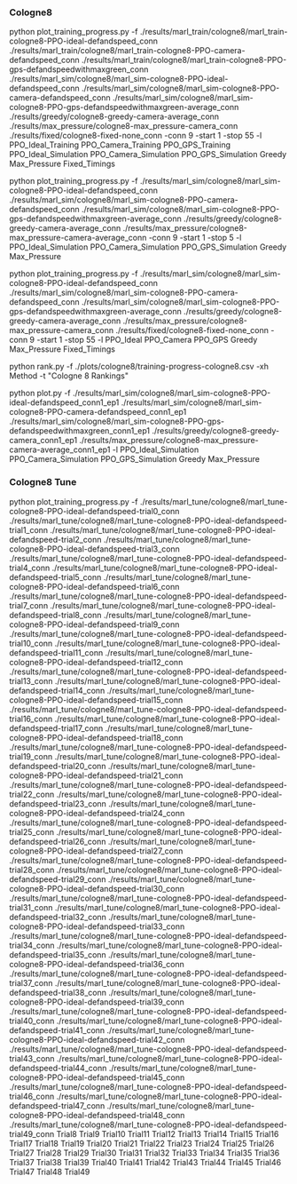 ### Cologne8 
python plot_training_progress.py -f ./results/marl_train/cologne8/marl_train-cologne8-PPO-ideal-defandspeed_conn ./results/marl_train/cologne8/marl_train-cologne8-PPO-camera-defandspeed_conn ./results/marl_train/cologne8/marl_train-cologne8-PPO-gps-defandspeedwithmaxgreen_conn ./results/marl_sim/cologne8/marl_sim-cologne8-PPO-ideal-defandspeed_conn ./results/marl_sim/cologne8/marl_sim-cologne8-PPO-camera-defandspeed_conn ./results/marl_sim/cologne8/marl_sim-cologne8-PPO-gps-defandspeedwithmaxgreen-average_conn ./results/greedy/cologne8-greedy-camera-average_conn  ./results/max_pressure/cologne8-max_pressure-camera_conn  ./results/fixed/cologne8-fixed-none_conn -conn 9 -start 1 -stop 55 -l PPO_Ideal_Training PPO_Camera_Training PPO_GPS_Training PPO_Ideal_Simulation PPO_Camera_Simulation PPO_GPS_Simulation Greedy Max_Pressure Fixed_Timings 

python plot_training_progress.py -f  ./results/marl_sim/cologne8/marl_sim-cologne8-PPO-ideal-defandspeed_conn ./results/marl_sim/cologne8/marl_sim-cologne8-PPO-camera-defandspeed_conn ./results/marl_sim/cologne8/marl_sim-cologne8-PPO-gps-defandspeedwithmaxgreen-average_conn ./results/greedy/cologne8-greedy-camera-average_conn  ./results/max_pressure/cologne8-max_pressure-camera-average_conn -conn 9 -start 1 -stop 5 -l PPO_Ideal_Simulation PPO_Camera_Simulation PPO_GPS_Simulation Greedy Max_Pressure

python plot_training_progress.py -f ./results/marl_sim/cologne8/marl_sim-cologne8-PPO-ideal-defandspeed_conn ./results/marl_sim/cologne8/marl_sim-cologne8-PPO-camera-defandspeed_conn ./results/marl_sim/cologne8/marl_sim-cologne8-PPO-gps-defandspeedwithmaxgreen-average_conn ./results/greedy/cologne8-greedy-camera-average_conn  ./results/max_pressure/cologne8-max_pressure-camera_conn  ./results/fixed/cologne8-fixed-none_conn -conn 9 -start 1 -stop 55 -l PPO_Ideal PPO_Camera PPO_GPS Greedy Max_Pressure Fixed_Timings 

python rank.py -f ./plots/cologne8/training-progress-cologne8.csv -xh Method -t "Cologne 8 Rankings"

python plot.py -f  ./results/marl_sim/cologne8/marl_sim-cologne8-PPO-ideal-defandspeed_conn1_ep1 ./results/marl_sim/cologne8/marl_sim-cologne8-PPO-camera-defandspeed_conn1_ep1 ./results/marl_sim/cologne8/marl_sim-cologne8-PPO-gps-defandspeedwithmaxgreen_conn1_ep1 ./results/greedy/cologne8-greedy-camera_conn1_ep1  ./results/max_pressure/cologne8-max_pressure-camera-average_conn1_ep1 -l PPO_Ideal_Simulation PPO_Camera_Simulation PPO_GPS_Simulation Greedy Max_Pressure


### Cologne8 Tune
python plot_training_progress.py -f ./results/marl_tune/cologne8/marl_tune-cologne8-PPO-ideal-defandspeed-trial0_conn ./results/marl_tune/cologne8/marl_tune-cologne8-PPO-ideal-defandspeed-trial1_conn ./results/marl_tune/cologne8/marl_tune-cologne8-PPO-ideal-defandspeed-trial2_conn ./results/marl_tune/cologne8/marl_tune-cologne8-PPO-ideal-defandspeed-trial3_conn ./results/marl_tune/cologne8/marl_tune-cologne8-PPO-ideal-defandspeed-trial4_conn ./results/marl_tune/cologne8/marl_tune-cologne8-PPO-ideal-defandspeed-trial5_conn ./results/marl_tune/cologne8/marl_tune-cologne8-PPO-ideal-defandspeed-trial6_conn ./results/marl_tune/cologne8/marl_tune-cologne8-PPO-ideal-defandspeed-trial7_conn ./results/marl_tune/cologne8/marl_tune-cologne8-PPO-ideal-defandspeed-trial8_conn ./results/marl_tune/cologne8/marl_tune-cologne8-PPO-ideal-defandspeed-trial9_conn ./results/marl_tune/cologne8/marl_tune-cologne8-PPO-ideal-defandspeed-trial10_conn ./results/marl_tune/cologne8/marl_tune-cologne8-PPO-ideal-defandspeed-trial11_conn ./results/marl_tune/cologne8/marl_tune-cologne8-PPO-ideal-defandspeed-trial12_conn ./results/marl_tune/cologne8/marl_tune-cologne8-PPO-ideal-defandspeed-trial13_conn ./results/marl_tune/cologne8/marl_tune-cologne8-PPO-ideal-defandspeed-trial14_conn ./results/marl_tune/cologne8/marl_tune-cologne8-PPO-ideal-defandspeed-trial15_conn ./results/marl_tune/cologne8/marl_tune-cologne8-PPO-ideal-defandspeed-trial16_conn ./results/marl_tune/cologne8/marl_tune-cologne8-PPO-ideal-defandspeed-trial17_conn ./results/marl_tune/cologne8/marl_tune-cologne8-PPO-ideal-defandspeed-trial18_conn ./results/marl_tune/cologne8/marl_tune-cologne8-PPO-ideal-defandspeed-trial19_conn ./results/marl_tune/cologne8/marl_tune-cologne8-PPO-ideal-defandspeed-trial20_conn ./results/marl_tune/cologne8/marl_tune-cologne8-PPO-ideal-defandspeed-trial21_conn ./results/marl_tune/cologne8/marl_tune-cologne8-PPO-ideal-defandspeed-trial22_conn ./results/marl_tune/cologne8/marl_tune-cologne8-PPO-ideal-defandspeed-trial23_conn ./results/marl_tune/cologne8/marl_tune-cologne8-PPO-ideal-defandspeed-trial24_conn ./results/marl_tune/cologne8/marl_tune-cologne8-PPO-ideal-defandspeed-trial25_conn ./results/marl_tune/cologne8/marl_tune-cologne8-PPO-ideal-defandspeed-trial26_conn ./results/marl_tune/cologne8/marl_tune-cologne8-PPO-ideal-defandspeed-trial27_conn ./results/marl_tune/cologne8/marl_tune-cologne8-PPO-ideal-defandspeed-trial28_conn ./results/marl_tune/cologne8/marl_tune-cologne8-PPO-ideal-defandspeed-trial29_conn ./results/marl_tune/cologne8/marl_tune-cologne8-PPO-ideal-defandspeed-trial30_conn ./results/marl_tune/cologne8/marl_tune-cologne8-PPO-ideal-defandspeed-trial31_conn ./results/marl_tune/cologne8/marl_tune-cologne8-PPO-ideal-defandspeed-trial32_conn ./results/marl_tune/cologne8/marl_tune-cologne8-PPO-ideal-defandspeed-trial33_conn ./results/marl_tune/cologne8/marl_tune-cologne8-PPO-ideal-defandspeed-trial34_conn ./results/marl_tune/cologne8/marl_tune-cologne8-PPO-ideal-defandspeed-trial35_conn ./results/marl_tune/cologne8/marl_tune-cologne8-PPO-ideal-defandspeed-trial36_conn ./results/marl_tune/cologne8/marl_tune-cologne8-PPO-ideal-defandspeed-trial37_conn ./results/marl_tune/cologne8/marl_tune-cologne8-PPO-ideal-defandspeed-trial38_conn ./results/marl_tune/cologne8/marl_tune-cologne8-PPO-ideal-defandspeed-trial39_conn ./results/marl_tune/cologne8/marl_tune-cologne8-PPO-ideal-defandspeed-trial40_conn ./results/marl_tune/cologne8/marl_tune-cologne8-PPO-ideal-defandspeed-trial41_conn ./results/marl_tune/cologne8/marl_tune-cologne8-PPO-ideal-defandspeed-trial42_conn ./results/marl_tune/cologne8/marl_tune-cologne8-PPO-ideal-defandspeed-trial43_conn ./results/marl_tune/cologne8/marl_tune-cologne8-PPO-ideal-defandspeed-trial44_conn ./results/marl_tune/cologne8/marl_tune-cologne8-PPO-ideal-defandspeed-trial45_conn ./results/marl_tune/cologne8/marl_tune-cologne8-PPO-ideal-defandspeed-trial46_conn ./results/marl_tune/cologne8/marl_tune-cologne8-PPO-ideal-defandspeed-trial47_conn ./results/marl_tune/cologne8/marl_tune-cologne8-PPO-ideal-defandspeed-trial48_conn ./results/marl_tune/cologne8/marl_tune-cologne8-PPO-ideal-defandspeed-trial49_conn  Trial8 Trial9 Trial10 Trial11 Trial12 Trial13 Trial14 Trial15 Trial16 Trial17 Trial18 Trial19 Trial20 Trial21 Trial22 Trial23 Trial24 Trial25 Trial26 Trial27 Trial28 Trial29 Trial30 Trial31 Trial32 Trial33 Trial34 Trial35 Trial36 Trial37 Trial38 Trial39 Trial40 Trial41 Trial42 Trial43 Trial44 Trial45 Trial46 Trial47 Trial48 Trial49